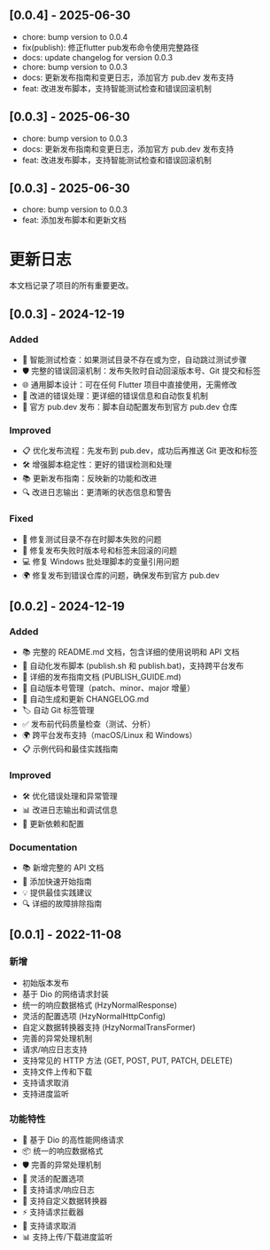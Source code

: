 ## [0.0.4] - 2025-06-30

- chore: bump version to 0.0.4
- fix(publish): 修正flutter pub发布命令使用完整路径
- docs: update changelog for version 0.0.3
- chore: bump version to 0.0.3
- docs: 更新发布指南和变更日志，添加官方 pub.dev 发布支持
- feat: 改进发布脚本，支持智能测试检查和错误回滚机制

## [0.0.3] - 2025-06-30

- chore: bump version to 0.0.3
- docs: 更新发布指南和变更日志，添加官方 pub.dev 发布支持
- feat: 改进发布脚本，支持智能测试检查和错误回滚机制

## [0.0.3] - 2025-06-30

- chore: bump version to 0.0.3
- feat: 添加发布脚本和更新文档

# 更新日志

本文档记录了项目的所有重要更改。

## [0.0.3] - 2024-12-19

### Added
- 🔄 智能测试检查：如果测试目录不存在或为空，自动跳过测试步骤
- 🛡️ 完整的错误回滚机制：发布失败时自动回滚版本号、Git 提交和标签
- 🌐 通用脚本设计：可在任何 Flutter 项目中直接使用，无需修改
- 🔧 改进的错误处理：更详细的错误信息和自动恢复机制
- 🎯 官方 pub.dev 发布：脚本自动配置发布到官方 pub.dev 仓库

### Improved
- 📋 优化发布流程：先发布到 pub.dev，成功后再推送 Git 更改和标签
- 🛠️ 增强脚本稳定性：更好的错误检测和处理
- 📚 更新发布指南：反映新的功能和改进
- 🔍 改进日志输出：更清晰的状态信息和警告

### Fixed
- 🐛 修复测试目录不存在时脚本失败的问题
- 🔧 修复发布失败时版本号和标签未回滚的问题
- 💻 修复 Windows 批处理脚本的变量引用问题
- 🌍 修复发布到错误仓库的问题，确保发布到官方 pub.dev

## [0.0.2] - 2024-12-19

### Added
- 📚 完整的 README.md 文档，包含详细的使用说明和 API 文档
- 🚀 自动化发布脚本 (publish.sh 和 publish.bat)，支持跨平台发布
- 📖 详细的发布指南文档 (PUBLISH_GUIDE.md)
- 🔄 自动版本号管理（patch、minor、major 增量）
- 📝 自动生成和更新 CHANGELOG.md
- 🏷️ 自动 Git 标签管理
- ✅ 发布前代码质量检查（测试、分析）
- 🌍 跨平台发布支持（macOS/Linux 和 Windows）
- 📋 示例代码和最佳实践指南

### Improved
- 🛠️ 优化错误处理和异常管理
- 📊 改进日志输出和调试信息
- 🔧 更新依赖和配置

### Documentation
- 📚 新增完整的 API 文档
- 🎯 添加快速开始指南
- 💡 提供最佳实践建议
- 🔍 详细的故障排除指南

## [0.0.1] - 2022-11-08

### 新增
- 初始版本发布
- 基于 Dio 的网络请求封装
- 统一的响应数据格式 (HzyNormalResponse)
- 灵活的配置选项 (HzyNormalHttpConfig)
- 自定义数据转换器支持 (HzyNormalTransFormer)
- 完善的异常处理机制
- 请求/响应日志支持
- 支持常见的 HTTP 方法 (GET, POST, PUT, PATCH, DELETE)
- 支持文件上传和下载
- 支持请求取消
- 支持进度监听

### 功能特性
- 🚀 基于 Dio 的高性能网络请求
- 📦 统一的响应数据格式
- 🛡️ 完善的异常处理机制
- 🔧 灵活的配置选项
- 📝 支持请求/响应日志
- 🎯 支持自定义数据转换器
- ⚡ 支持请求拦截器
- 🔄 支持请求取消
- 📊 支持上传/下载进度监听
